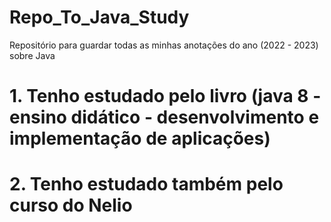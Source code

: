 # Repo_To_Java_Study
Repositório para guardar todas as minhas anotações do ano (2022 - 2023) sobre Java

# 1. Tenho estudado pelo livro (java 8 - ensino didático - desenvolvimento e implementação de aplicações)
# 2. Tenho estudado também pelo curso do Nelio
